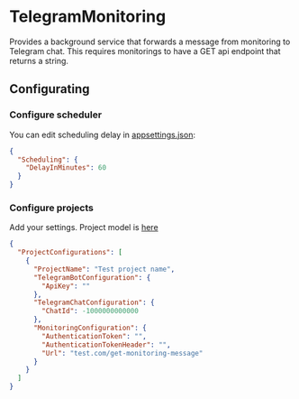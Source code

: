 # TelegramMonitoring

Provides a background service that forwards a message from monitoring to Telegram chat.
This requires monitorings to have a GET api endpoint that returns a string.

## Configurating
### Configure scheduler 
You can edit scheduling delay in [appsettings.json](https://github.com/daug32/TelegramMonitoring/blob/main/MonitoringScheduler/appsettings.json): 
```JSON
{
  "Scheduling": {
    "DelayInMinutes": 60
  }
}
```

### Configure projects
Add your settings.
Project model is [here](https://github.com/daug32/TelegramMonitoring/blob/main/MonitoringScheduler/Configurations/ProjectConfiguration.cs)
```JSON
{
  "ProjectConfigurations": [
    {
      "ProjectName": "Test project name",
      "TelegramBotConfiguration": {
        "ApiKey": ""
      },
      "TelegramChatConfiguration": {
        "ChatId": -1000000000000
      },
      "MonitoringConfiguration": {
        "AuthenticationToken": "",
        "AuthenticationTokenHeader": "",
        "Url": "test.com/get-monitoring-message"
      }
    }
  ]
}
```
